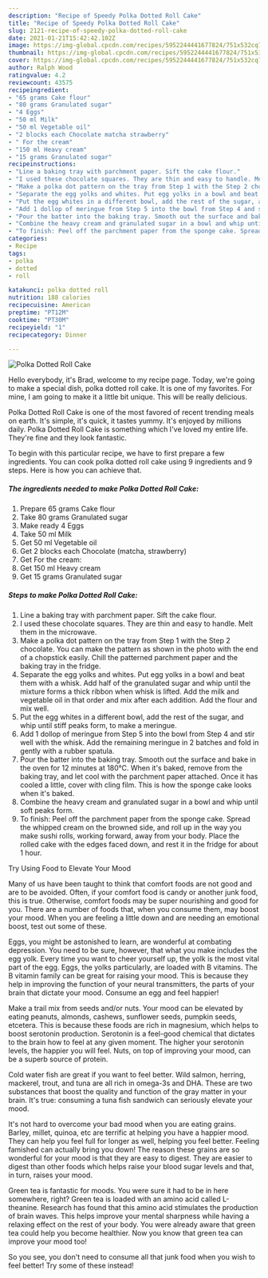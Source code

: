 ```yaml
---
description: "Recipe of Speedy Polka Dotted Roll Cake"
title: "Recipe of Speedy Polka Dotted Roll Cake"
slug: 2121-recipe-of-speedy-polka-dotted-roll-cake
date: 2021-01-21T15:42:42.102Z
image: https://img-global.cpcdn.com/recipes/5952244441677824/751x532cq70/polka-dotted-roll-cake-recipe-main-photo.jpg
thumbnail: https://img-global.cpcdn.com/recipes/5952244441677824/751x532cq70/polka-dotted-roll-cake-recipe-main-photo.jpg
cover: https://img-global.cpcdn.com/recipes/5952244441677824/751x532cq70/polka-dotted-roll-cake-recipe-main-photo.jpg
author: Ralph Wood
ratingvalue: 4.2
reviewcount: 43575
recipeingredient:
- "65 grams Cake flour"
- "80 grams Granulated sugar"
- "4 Eggs"
- "50 ml Milk"
- "50 ml Vegetable oil"
- "2 blocks each Chocolate matcha strawberry"
- " For the cream"
- "150 ml Heavy cream"
- "15 grams Granulated sugar"
recipeinstructions:
- "Line a baking tray with parchment paper. Sift the cake flour."
- "I used these chocolate squares. They are thin and easy to handle. Melt them in the microwave."
- "Make a polka dot pattern on the tray from Step 1 with the Step 2 chocolate. You can make the pattern as shown in the photo with the end of a chopstick easily. Chill the patterned parchment paper and the baking tray in the fridge."
- "Separate the egg yolks and whites. Put egg yolks in a bowl and beat them with a whisk. Add half of the granulated sugar and whip until the mixture forms a thick ribbon when whisk is lifted. Add the milk and vegetable oil in that order and mix after each addition. Add the flour and mix well."
- "Put the egg whites in a different bowl, add the rest of the sugar, and whip until stiff peaks form, to make a meringue."
- "Add 1 dollop of meringue from Step 5 into the bowl from Step 4 and stir well with the whisk. Add the remaining meringue in 2 batches and fold in gently with a rubber spatula."
- "Pour the batter into the baking tray. Smooth out the surface and bake in the oven for 12 minutes at 180℃. When it&#39;s baked, remove from the baking tray, and let cool with the parchment paper attached. Once it has cooled a little, cover with cling film. This is how the sponge cake looks when it&#39;s baked."
- "Combine the heavy cream and granulated sugar in a bowl and whip until soft peaks form."
- "To finish: Peel off the parchment paper from the sponge cake. Spread the whipped cream on the browned side, and roll up in the way you make sushi rolls, working forward, away from your body. Place the rolled cake with the edges faced down, and rest it in the fridge for about 1 hour."
categories:
- Recipe
tags:
- polka
- dotted
- roll

katakunci: polka dotted roll 
nutrition: 188 calories
recipecuisine: American
preptime: "PT12M"
cooktime: "PT30M"
recipeyield: "1"
recipecategory: Dinner

---
```



![Polka Dotted Roll Cake](https://img-global.cpcdn.com/recipes/5952244441677824/751x532cq70/polka-dotted-roll-cake-recipe-main-photo.jpg)

Hello everybody, it's Brad, welcome to my recipe page. Today, we're going to make a special dish, polka dotted roll cake. It is one of my favorites. For mine, I am going to make it a little bit unique. This will be really delicious.



Polka Dotted Roll Cake is one of the most favored of recent trending meals on earth. It's simple, it's quick, it tastes yummy. It's enjoyed by millions daily. Polka Dotted Roll Cake is something which I've loved my entire life. They're fine and they look fantastic.


To begin with this particular recipe, we have to first prepare a few ingredients. You can cook polka dotted roll cake using 9 ingredients and 9 steps. Here is how you can achieve that.

<!--inarticleads1-->

##### The ingredients needed to make Polka Dotted Roll Cake:

1. Prepare 65 grams Cake flour
1. Take 80 grams Granulated sugar
1. Make ready 4 Eggs
1. Take 50 ml Milk
1. Get 50 ml Vegetable oil
1. Get 2 blocks each Chocolate (matcha, strawberry)
1. Get  For the cream:
1. Get 150 ml Heavy cream
1. Get 15 grams Granulated sugar




<!--inarticleads2-->

##### Steps to make Polka Dotted Roll Cake:

1. Line a baking tray with parchment paper. Sift the cake flour.
1. I used these chocolate squares. They are thin and easy to handle. Melt them in the microwave.
1. Make a polka dot pattern on the tray from Step 1 with the Step 2 chocolate. You can make the pattern as shown in the photo with the end of a chopstick easily. Chill the patterned parchment paper and the baking tray in the fridge.
1. Separate the egg yolks and whites. Put egg yolks in a bowl and beat them with a whisk. Add half of the granulated sugar and whip until the mixture forms a thick ribbon when whisk is lifted. Add the milk and vegetable oil in that order and mix after each addition. Add the flour and mix well.
1. Put the egg whites in a different bowl, add the rest of the sugar, and whip until stiff peaks form, to make a meringue.
1. Add 1 dollop of meringue from Step 5 into the bowl from Step 4 and stir well with the whisk. Add the remaining meringue in 2 batches and fold in gently with a rubber spatula.
1. Pour the batter into the baking tray. Smooth out the surface and bake in the oven for 12 minutes at 180℃. When it&#39;s baked, remove from the baking tray, and let cool with the parchment paper attached. Once it has cooled a little, cover with cling film. This is how the sponge cake looks when it&#39;s baked.
1. Combine the heavy cream and granulated sugar in a bowl and whip until soft peaks form.
1. To finish: Peel off the parchment paper from the sponge cake. Spread the whipped cream on the browned side, and roll up in the way you make sushi rolls, working forward, away from your body. Place the rolled cake with the edges faced down, and rest it in the fridge for about 1 hour.




Try Using Food to Elevate Your Mood


Many of us have been taught to think that comfort foods are not good and are to be avoided. Often, if your comfort food is candy or another junk food, this is true. Otherwise, comfort foods may be super nourishing and good for you. There are a number of foods that, when you consume them, may boost your mood. When you are feeling a little down and are needing an emotional boost, test out some of these.

Eggs, you might be astonished to learn, are wonderful at combating depression. You need to be sure, however, that what you make includes the egg yolk. Every time you want to cheer yourself up, the yolk is the most vital part of the egg. Eggs, the yolks particularly, are loaded with B vitamins. The B vitamin family can be great for raising your mood. This is because they help in improving the function of your neural transmitters, the parts of your brain that dictate your mood. Consume an egg and feel happier!

Make a trail mix from seeds and/or nuts. Your mood can be elevated by eating peanuts, almonds, cashews, sunflower seeds, pumpkin seeds, etcetera. This is because these foods are rich in magnesium, which helps to boost serotonin production. Serotonin is a feel-good chemical that dictates to the brain how to feel at any given moment. The higher your serotonin levels, the happier you will feel. Nuts, on top of improving your mood, can be a superb source of protein.

Cold water fish are great if you want to feel better. Wild salmon, herring, mackerel, trout, and tuna are all rich in omega-3s and DHA. These are two substances that boost the quality and function of the gray matter in your brain. It's true: consuming a tuna fish sandwich can seriously elevate your mood. 

It's not hard to overcome your bad mood when you are eating grains. Barley, millet, quinoa, etc are terrific at helping you have a happier mood. They can help you feel full for longer as well, helping you feel better. Feeling famished can actually bring you down! The reason these grains are so wonderful for your mood is that they are easy to digest. They are easier to digest than other foods which helps raise your blood sugar levels and that, in turn, raises your mood.

Green tea is fantastic for moods. You were sure it had to be in here somewhere, right? Green tea is loaded with an amino acid called L-theanine. Research has found that this amino acid stimulates the production of brain waves. This helps improve your mental sharpness while having a relaxing effect on the rest of your body. You were already aware that green tea could help you become healthier. Now you know that green tea can improve your mood too!

So you see, you don't need to consume all that junk food when you wish to feel better! Try some of these instead!

